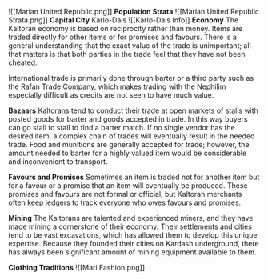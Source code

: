 ![[Marian United Republic.png]]
**Population Strata**
![[Marian United Republic Strata.png]]
**Capital City**
 Karlo-Dais
![[Karlo-Dais Info]]
**Economy** 
The Kaltoran economy is based on reciprocity rather than money. Items are traded directly for other items or for promises and favours. There is a general understanding that the exact value of the trade is unimportant; all that matters is that both parties in the trade feel that they have not been cheated.

International trade is primarily done through barter or a third party such as the Rafan Trade Company, which makes trading with the Nephilim especially difficult as credits are not seen to have much value.

**Bazaars**
Kaltorans tend to conduct their trade at open markets of stalls
with posted goods for barter and goods accepted in trade. In this way
buyers can go stall to stall to find a barter match. If no single vendor
has the desired item, a complex chain of trades will eventually result
in the needed trade. Food and munitions are generally accepted for
trade; however, the amount needed to barter for a highly valued item
would be considerable and inconvenient to transport.

**Favours and Promises**
Sometimes an item is traded not for another item but for a favour or
a promise that an item will eventually be produced. These promises
and favours are not formal or official, but Kaltoran merchants often
keep ledgers to track everyone who owes favours and promises.

**Mining**
The Kaltorans are talented and experienced miners, and they have
made mining a cornerstone of their economy. Their settlements
and cities tend to be vast excavations, which has allowed them to
develop this unique expertise. Because they founded their cities on
Kardash underground, there has always been significant amount of
mining equipment available to them.

**Clothing Traditions**
![[Mari Fashion.png]]
 